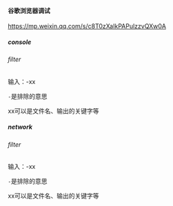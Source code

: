 #### 谷歌浏览器调试

https://mp.weixin.qq.com/s/c8T0zXaIkPAPulzzvQXw0A

##### console

###### filter

输入：-xx

`-`是排除的意思

xx可以是文件名、输出的关键字等

##### network

###### filter

输入：-xx

`-`是排除的意思

xx可以是文件名、输出的关键字等